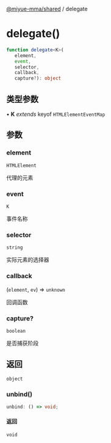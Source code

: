 [@miyue-mma/shared](../index.md) / delegate

# delegate()

```ts
function delegate<K>(
   element, 
   event, 
   selector, 
   callback, 
   capture?): object
```

## 类型参数

• **K** *extends* keyof `HTMLElementEventMap`

## 参数

### element

`HTMLElement`

代理的元素

### event

`K`

事件名称

### selector

`string`

实际元素的选择器

### callback

(`element`, `ev`) => `unknown`

回调函数

### capture?

`boolean`

是否捕获阶段

## 返回

`object`

### unbind()

```ts
unbind: () => void;
```

#### 返回

`void`

